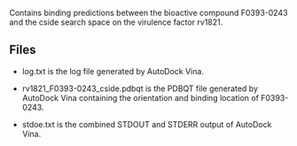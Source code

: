Contains binding predictions between the bioactive compound F0393-0243 and the cside search space on the virulence factor rv1821.

## Files

- log.txt is the log file generated by AutoDock Vina.

- rv1821_F0393-0243_cside.pdbqt is the PDBQT file generated by AutoDock Vina containing the orientation and binding location of F0393-0243.

- stdoe.txt is the combined STDOUT and STDERR output of AutoDock Vina.


